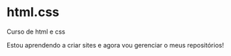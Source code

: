 # html.css
Curso de html e css

Estou aprendendo a criar sites e agora vou gerenciar o meus repositórios!